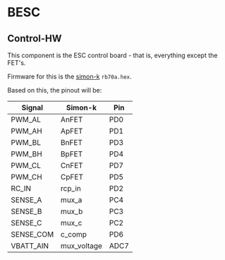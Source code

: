 # BESC

## Control-HW
This component is the ESC control board - that is, everything except the FET's.

Firmware for this is the [simon-k](https://github.com/sim-/tgy) `rb70a.hex`.

Based on this, the pinout will be:

| Signal         | Simon-k | Pin | 
| -------------- | ------- | --- |
| PWM_AL         | AnFET   | PD0 | 
| PWM_AH         | ApFET   | PD1 |
| PWM_BL         | BnFET   | PD3 |
| PWM_BH         | BpFET   | PD4 |
| PWM_CL         | CnFET   | PD7 |
| PWM_CH         | CpFET   | PD5 |
| RC_IN          | rcp_in  | PD2 |
| SENSE_A        | mux_a   | PC4 |
| SENSE_B        | mux_b   | PC3 |
| SENSE_C        | mux_c   | PC2 |
| SENSE_COM      | c_comp  | PD6 |
| VBATT_AIN      | mux_voltage | ADC7 |

